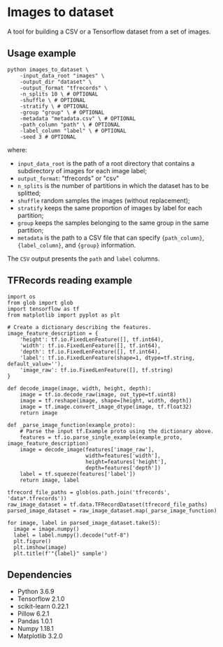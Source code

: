 # Images to dataset
A tool for building a CSV or a Tensorflow dataset from a set of images.

## Usage example
```
python images_to_dataset \
    -input_data_root "images" \
    -output_dir "dataset" \
    -output_format "tfrecords" \
    -n_splits 10 \ # OPTIONAL
    -shuffle \ # OPTIONAL
    -stratify \ # OPTIONAL
    -group "group" \ # OPTIONAL
    -metadata "metadata.csv" \ # OPTIONAL
    -path_column "path" \ # OPTIONAL
    -label_column "label" \ # OPTIONAL
    -seed 3 # OPTIONAL
```
where: 
- `input_data_root` is the path of a root directory 
that contains a subdirectory of images for each image label;
- `output_format`: "tfrecords" or "csv"
- `n_splits` is the number of partitions in which the dataset has to be splitted;
- `shuffle` random samples the images (without replacement);
- `stratify` keeps the same proportion of images by label for each partition;
- `group` keeps the samples belonging to the same group in the same partition;
- `metadata` is the path to a CSV file that can specify `{path_column}`, `{label_column}`, and `{group}` information.

The `CSV` output presents the `path` and `label` columns.

## TFRecords reading example
```
import os
from glob import glob
import tensorflow as tf
from matplotlib import pyplot as plt

# Create a dictionary describing the features.
image_feature_description = {
    'height': tf.io.FixedLenFeature([], tf.int64),
    'width': tf.io.FixedLenFeature([], tf.int64),
    'depth': tf.io.FixedLenFeature([], tf.int64),
    'label': tf.io.FixedLenFeature(shape=1, dtype=tf.string, default_value=''),
    'image_raw': tf.io.FixedLenFeature([], tf.string)
}

def decode_image(image, width, height, depth):
    image = tf.io.decode_raw(image, out_type=tf.uint8)
    image = tf.reshape(image, shape=[height, width, depth])
    image = tf.image.convert_image_dtype(image, tf.float32)
    return image

def _parse_image_function(example_proto):
    # Parse the input tf.Example proto using the dictionary above.
    features = tf.io.parse_single_example(example_proto, image_feature_description)
    image = decode_image(features['image_raw'], 
                         width=features['width'], 
                         height=features['height'], 
                         depth=features['depth'])
    label = tf.squeeze(features['label'])
    return image, label

tfrecord_file_paths = glob(os.path.join('tfrecords', 'data*.tfrecords'))
raw_image_dataset = tf.data.TFRecordDataset(tfrecord_file_paths)
parsed_image_dataset = raw_image_dataset.map(_parse_image_function)

for image, label in parsed_image_dataset.take(5):
  image = image.numpy()
  label = label.numpy().decode("utf-8")
  plt.figure()
  plt.imshow(image)
  plt.title(f'"{label}" sample')
```

## Dependencies
- Python 3.6.9
- Tensorflow 2.1.0
- scikit-learn 0.22.1
- Pillow 6.2.1
- Pandas 1.0.1
- Numpy 1.18.1
- Matplotlib 3.2.0
